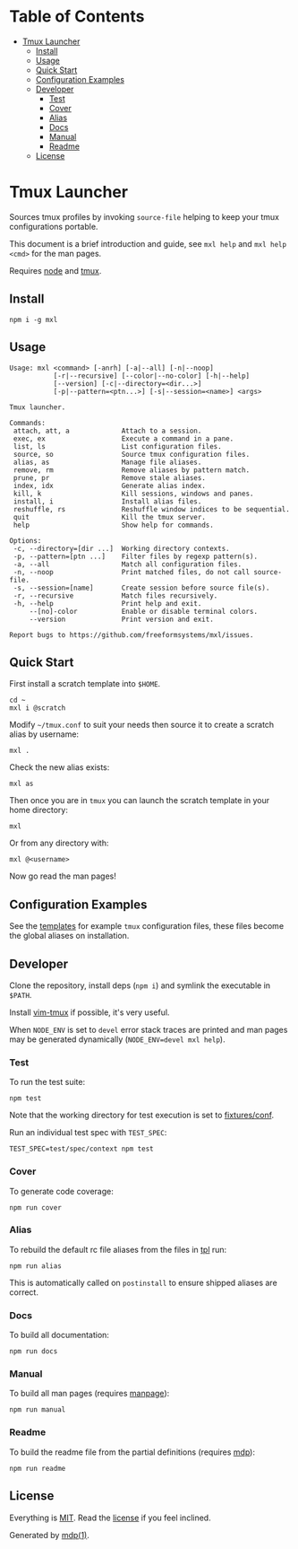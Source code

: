 Table of Contents
=================

* [Tmux Launcher](#tmux-launcher)
  * [Install](#install)
  * [Usage](#usage)
  * [Quick Start](#quick-start)
  * [Configuration Examples](#configuration-examples)
  * [Developer](#developer)
    * [Test](#test)
    * [Cover](#cover)
    * [Alias](#alias)
    * [Docs](#docs)
    * [Manual](#manual)
    * [Readme](#readme)
  * [License](#license)

Tmux Launcher
=============

Sources tmux profiles by invoking `source-file` helping to keep your tmux configurations portable.

This document is a brief introduction and guide, see `mxl help` and `mxl help <cmd>` for the man pages.

Requires [node](http://nodejs.org) and [tmux](https://tmux.github.io).

## Install

```
npm i -g mxl
```

## Usage

```
Usage: mxl <command> [-anrh] [-a|--all] [-n|--noop]
           [-r|--recursive] [--color|--no-color] [-h|--help]
           [--version] [-c|--directory=<dir...>]
           [-p|--pattern=<ptn...>] [-s|--session=<name>] <args>

Tmux launcher.

Commands:
 attach, att, a             Attach to a session.
 exec, ex                   Execute a command in a pane.
 list, ls                   List configuration files.
 source, so                 Source tmux configuration files.
 alias, as                  Manage file aliases.
 remove, rm                 Remove aliases by pattern match.
 prune, pr                  Remove stale aliases.
 index, idx                 Generate alias index.
 kill, k                    Kill sessions, windows and panes.
 install, i                 Install alias files.
 reshuffle, rs              Reshuffle window indices to be sequential.
 quit                       Kill the tmux server.
 help                       Show help for commands.

Options:
 -c, --directory=[dir ...]  Working directory contexts.
 -p, --pattern=[ptn ...]    Filter files by regexp pattern(s).
 -a, --all                  Match all configuration files.
 -n, --noop                 Print matched files, do not call source-file.
 -s, --session=[name]       Create session before source file(s).
 -r, --recursive            Match files recursively.
 -h, --help                 Print help and exit.
     --[no]-color           Enable or disable terminal colors.
     --version              Print version and exit.

Report bugs to https://github.com/freeformsystems/mxl/issues.
```

## Quick Start

First install a scratch template into `$HOME`.

```
cd ~
mxl i @scratch
```

Modify `~/tmux.conf` to suit your needs then source it to create a scratch alias by username:

```
mxl .
```

Check the new alias exists:

```
mxl as
```

Then once you are in `tmux` you can launch the scratch template in your home directory:

```
mxl
```

Or from any directory with:

```
mxl @<username>
```

Now go read the man pages!

## Configuration Examples

See the [templates](https://github.com/freeformsystems/mxl/blob/master/conf/tpl) for example `tmux` configuration files, these files become the global aliases on installation.

## Developer

Clone the repository, install deps (`npm i`) and symlink the executable in `$PATH`.

Install [vim-tmux](https://github.com/tmux-plugins/vim-tmux) if possible, it's very useful.

When `NODE_ENV` is set to `devel` error stack traces are printed and man pages may be generated dynamically (`NODE_ENV=devel mxl help`).

### Test

To run the test suite:

```
npm test
```

Note that the working directory for test execution is set to [fixtures/conf](https://github.com/freeformsystems/mxl/blob/master/test/fixtures/conf).

Run an individual test spec with `TEST_SPEC`:

```
TEST_SPEC=test/spec/context npm test
```

### Cover

To generate code coverage:

```
npm run cover
```

### Alias

To rebuild the default rc file aliases from the files in [tpl](https://github.com/freeformsystems/mxl/blob/master/conf/tpl) run:

```
npm run alias
```

This is automatically called on `postinstall` to ensure shipped aliases are correct.

### Docs

To build all documentation:

```
npm run docs
```

### Manual

To build all man pages (requires [manpage](https://github.com/freeformsystems/cli-manpage)):

```
npm run manual
```

### Readme

To build the readme file from the partial definitions (requires [mdp](https://github.com/freeformsystems/mdp)):

```
npm run readme
```

## License

Everything is [MIT](http://en.wikipedia.org/wiki/MIT_License). Read the [license](https://github.com/freeformsystems/mxl/blob/master/LICENSE) if you feel inclined.

Generated by [mdp(1)](https://github.com/freeformsystems/mdp).

[node]: http://nodejs.org
[npm]: http://www.npmjs.org
[mdp]: https://github.com/freeformsystems/mdp
[manpage]: https://github.com/freeformsystems/cli-manpage
[tmux]: https://tmux.github.io
[vim-tmux]: https://github.com/tmux-plugins/vim-tmux
